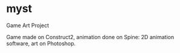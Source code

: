 myst
====

Game Art Project

Game made on Construct2, animation done on Spine: 2D animation software, art on Photoshop.
